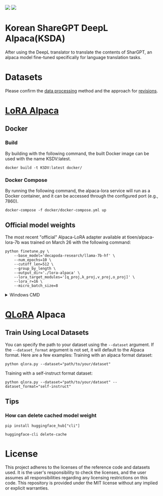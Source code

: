 [![](https://img.shields.io/badge/Language-English-lightgrey)](https://github.com/dsdanielpark/ko-sharegpt-deepl-alpaca) [![](https://img.shields.io/badge/%EC%96%B8%EC%96%B4-%ED%95%9C%EA%B5%AD%EC%96%B4-lightgrey)](https://github.com/dsdanielpark/ko-sharegpt-deepl-alpaca/blob/main/documents/README_KO.md)



# Korean ShareGPT DeepL Alpaca(KSDA)
After using the DeepL translator to translate the contents of SharGPT, an alpaca model fine-tuned specifically for language translation tasks.

# Datasets
Please confirm the [data processing](https://github.com/dsdanielpark/ko-sharegpt-deepl-alpaca/blob/main/documents/DATA_PROCESSING.md) method and the approach for [revisions](https://github.com/dsdanielpark/ko-sharegpt-deepl-alpaca/blob/main/documents/DATA_REVISION.md).


# [LoRA Alpaca](https://github.com/tloen/alpaca-lora)

## Docker

### Build
By building with the following command, the built Docker image can be used with the name KSDV:latest.
```
docker build -t KSDV:latest docker/
```

### Docker Compose

By running the following command, the alpaca-lora service will run as a Docker container, and it can be accessed through the configured port (e.g., 7860).
```
docker-compose -f docker/docker-compose.yml up
```


## Official model weights
The most recent "official" Alpaca-LoRA adapter available at tloen/alpaca-lora-7b was trained on March 26 with the following command:

```
python finetune.py \
    --base_model='decapoda-research/llama-7b-hf' \
    --num_epochs=10 \
    --cutoff_len=512 \
    --group_by_length \
    --output_dir='./lora-alpaca' \
    --lora_target_modules='[q_proj,k_proj,v_proj,o_proj]' \
    --lora_r=16 \
    --micro_batch_size=8
```

<details>
<summary> Windows CMD</summary>

```
python finetune.py ^
    --base_model="decapoda-research/llama-7b-hf" ^
    --num_epochs=10 ^
    --cutoff_len=512 ^
    --group_by_length ^
    --output_dir="./lora-alpaca" ^
    --lora_target_modules="[q_proj,k_proj,v_proj,o_proj]" ^
    --lora_r=16 ^
    --micro_batch_size=8

```

</details>


# [QLoRA](https://github.com/artidoro/qlora) Alpaca


## Train Using Local Datasets
You can specify the path to your dataset using the `--dataset` argument. If the `--dataset_format` argument is not set, it will default to the Alpaca format. Here are a few examples:
Training with an alpaca format dataset:
```
python qlora.py --dataset="path/to/your/dataset"
```

Training with a self-instruct format dataset:
```
python qlora.py --dataset="path/to/your/dataset" --dataset_format="self-instruct"
```


## Tips 

### How can delete cached model weight
```
pip install huggingface_hub["cli"]
```
```
huggingface-cli delete-cache
```

# License
This project adheres to the licenses of the reference code and datasets used. It is the user's responsibility to check the licenses, and the user assumes all responsibilities regarding any licensing restrictions on this code. This repository is provided under the MIT license without any implied or explicit warranties.
